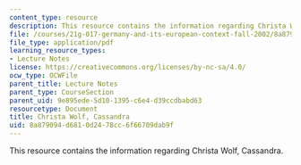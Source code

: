 ```yaml
---
content_type: resource
description: This resource contains the information regarding Christa Wolf, Cassandra.
file: /courses/21g-017-germany-and-its-european-context-fall-2002/8a879094d6810d2478cc6f66709dab9f_MIT21G_017F02_lec_8_1.pdf
file_type: application/pdf
learning_resource_types:
- Lecture Notes
license: https://creativecommons.org/licenses/by-nc-sa/4.0/
ocw_type: OCWFile
parent_title: Lecture Notes
parent_type: CourseSection
parent_uid: 9e895ede-5d10-1395-c6e4-d39ccdbabd63
resourcetype: Document
title: Christa Wolf, Cassandra
uid: 8a879094-d681-0d24-78cc-6f66709dab9f
---
```

This resource contains the information regarding Christa Wolf, Cassandra.